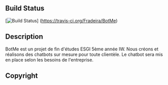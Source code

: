 ## Build Status
[![Build Status](https://travis-ci.org/Fradeira/BotMe.png)]
(https://travis-ci.org/Fradeira/BotMe)

## Description
BotMe est un projet de fin d'études ESGI 5ème année IW. 
Nous créons et réalisons des chatbots sur mesure pour toute clientèle.
Le chatbot sera mis en place selon les besoins de l'entreprise.

## Copyright